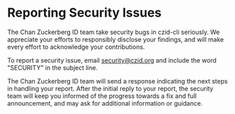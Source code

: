 # Reporting Security Issues

The Chan Zuckerberg ID team take security bugs in czid-cli seriously. We appreciate your efforts to responsibly disclose your findings, and will make every effort to acknowledge your contributions.

To report a security issue, email [security@czid.org](mailto:security@czid.org) and include the word "SECURITY" in the subject line.

The Chan Zuckerberg ID team will send a response indicating the next steps in handling your report. After the initial reply to your report, the security team will keep you informed of the progress towards a fix and full announcement, and may ask for additional information or guidance.
